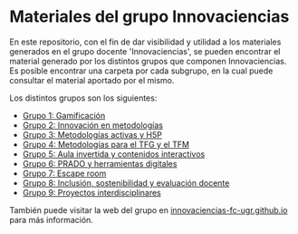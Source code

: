 # Materiales del grupo Innovaciencias
En este repositorio, con el fin de dar visibilidad y utilidad a los materiales generados en el grupo docente 'Innovaciencias', se pueden encontrar el material generado por los distintos grupos que componen Innovaciencias. Es posible encontrar una carpeta por cada subgrupo, en la cual puede consultar el material aportado por el mismo.

Los distintos grupos son los siguientes:

- [Grupo 1: Gamificación](./Grupo1_Gamificacion)
- [Grupo 2: Innovación en metodologías](./Grupo2_Innovacion_en_metodologias)
- [Grupo 3: Metodologías activas y H5P](./Grupo3_Metodologias_activas_y_H5P)
- [Grupo 4: Metodologías para el TFG y el TFM](./Grupo4_Metodologias_para_TFG_y_TFM)
- [Grupo 5: Aula invertida y contenidos interactivos](./Grupo5_Aula_invertida_y_contenidos_interactivos)
- [Grupo 6: PRADO y herramientas digitales](./Grupo6_PRADO_y_herramientas_digitales)
- [Grupo 7: Escape room](./Grupo7_Escape_room)
- [Grupo 8: Inclusión, sostenibilidad y evaluación docente](./Grupo8_Inclusion_sostenibilidad_y_evaluacion_docente)
- [Grupo 9: Proyectos interdisciplinares](./Grupo9_Proyectos_interdisciplinares)

También puede visitar la web del grupo en [innovaciencias-fc-ugr.github.io](https://innovaciencias-fc-ugr.github.io/) para más información.
